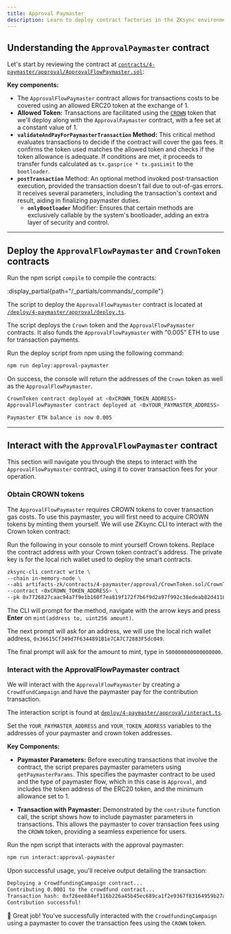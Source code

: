 ```yaml
---
title: Approval Paymaster
description: Learn to deploy contract factories in the ZKsync environment.
---
```


## Understanding the `ApprovalPaymaster` contract

Let's start by reviewing the contract at [`contracts/4-paymaster/approval/ApprovalFlowPaymaster.sol`][approval-flow-paymaster-sol]:

**Key components:**

- The `ApprovalFlowPaymaster` contract allows for transactions costs to be covered using an allowed ERC20 token at the
exchange of 1.
- **Allowed Token:** Transactions are facilitated using the
  [`CROWN`][crown-token-sol]
  token that we'll deploy along with the `ApprovalPaymaster` contract,
  with a fee set at a constant value of 1.
- **`validateAndPayForPaymasterTransaction` Method:**
  This critical method evaluates transactions
  to decide if the contract will cover the gas fees. It confirms the token used matches the allowed token
  and checks if the token allowance is adequate. If conditions are met, it proceeds to transfer funds calculated
  as `tx.gasprice * tx.gasLimit` to the `bootloader`.
- **`postTransaction`** Method: An optional method invoked
  post-transaction execution, provided the transaction doesn't fail
  due to out-of-gas errors. It receives several parameters, including the transaction's context and result, aiding in finalizing paymaster duties.
  - **`onlyBootloader`** Modifier: Ensures that certain methods are exclusively callable by the system's bootloader,
  adding an extra layer of security and control.

---

## Deploy the `ApprovalFlowPaymaster` and `CrownToken` contracts

Run the npm script `compile` to compile the contracts:

:display_partial{path="/_partials/commands/_compile"}

The script to deploy the `ApprovalFlowPaymaster` contract is located at [`/deploy/4-paymaster/approval/deploy.ts`][deploy-script].

The script deploys the `Crown` token and the `ApprovalFlowPaymaster` contracts.
It also funds the `ApprovalFlowPaymaster` with "0.005" ETH to use
for transaction payments.

Run the deploy script from npm using the following command:

```bash [npm]
npm run deploy:approval-paymaster
```

On success, the console will return the addresses of the `Crown` token
as well as the `ApprovalFlowPaymaster`.

```bash
CrownToken contract deployed at <0xCROWN_TOKEN_ADDRESS>
ApprovalFlowPaymaster contract deployed at <0xYOUR_PAYMASTER_ADDRESS>

Paymaster ETH balance is now 0.005
```

---

## Interact with the `ApprovalFlowPaymaster` contract

This section will navigate you through the steps to interact with the
`ApprovalFlowPaymaster` contract, using it to cover transaction fees for your operation.

### Obtain CROWN tokens

The `ApprovalFlowPaymaster` requires CROWN tokens to cover transaction gas costs. To use this
paymaster, you will first need to acquire CROWN tokens by minting them yourself.
We will use ZKsync CLI to interact with the Crown token contract:

Run the following in your console to mint yourself Crown tokens.
Replace the contract address with your Crown token contract's address.
The private key is for the local rich wallet used to deploy the smart contracts.

```bash
zksync-cli contract write \
--chain in-memory-node \
--abi artifacts-zk/contracts/4-paymaster/approval/CrownToken.sol/CrownToken.json \
--contract <0xCROWN_TOKEN_ADDRESS> \
--pk 0x7726827caac94a7f9e1b160f7ea819f172f7b6f9d2a97f992c38edeab82d4110
```

The CLI will prompt for the method, navigate with the arrow keys and press **Enter**
on `mint(address to, uint256 amount)`.

The next prompt will ask for an address, we will use the local rich wallet address, `0x36615Cf349d7F6344891B1e7CA7C72883F5dc049`.

The final prompt will ask for the amount to mint, type in `500000000000000000`.

<!-- TODO: add zksync-cli wallet balance command to check crown balance -->

### Interact with the ApprovalFlowPaymaster contract

We will interact with the `ApprovalFlowPaymaster` by creating a `CrowdfundCampaign` and have the paymaster pay for the contribution transaction.

The interaction script is found at [`deploy/4-paymaster/approval/interact.ts`][interact-script].

Set the `YOUR_PAYMASTER_ADDRESS` and `YOUR_TOKEN_ADDRESS` variables to the
addresses of your paymaster and crown token addresses.

**Key Components:**

- **Paymaster Parameters:** Before executing transactions that involve the contract, the script prepares paymaster parameters using
`getPaymasterParams`. This specifies the paymaster contract to be
used and the type of paymaster flow, which in this case is `Approval`, and includes the token address
of the ERC20 token, and the minimum allowance set to 1.

- **Transaction with Paymaster:** Demonstrated by the `contribute` function call, the script shows how to include paymaster parameters
in transactions. This allows the paymaster to cover transaction
fees using the `CROWN` token, providing a seamless experience for users.

Run the npm script that interacts with the approval paymaster:

```bash [npm]
npm run interact:approval-paymaster
```

Upon successful usage, you'll receive output detailing the transaction:

```bash
Deploying a CrowdfundingCampaign contract...
Contributing 0.0001 to the crowdfund contract...
Transaction hash: 0xf26ee884ef116b226a45b45ec689ca1f2e9367f83164959b27a960802f89e627
Contribution successful!
```

🎉 Great job! You've successfully interacted with the `CrowdfundingCampaign` using a paymaster to cover the transaction fees using the `CROWN` token.

[approval-flow-paymaster-sol]: https://github.com/matter-labs/zksync-contract-templates/blob/main/templates/101/eravm/contracts/4-paymaster/approval/ApprovalFlowPaymaster.sol
[crown-token-sol]: https://github.com/matter-labs/zksync-contract-templates/blob/main/templates/101/eravm/contracts/4-paymaster/approval/CrownToken.sol
[deploy-script]: https://github.com/matter-labs/zksync-contract-templates/blob/main/templates/101/eravm/deploy/4-paymaster/approval/deploy.ts
[interact-script]: https://github.com/matter-labs/zksync-contract-templates/blob/main/templates/101/eravm/deploy/4-paymaster/approval/interact.ts
